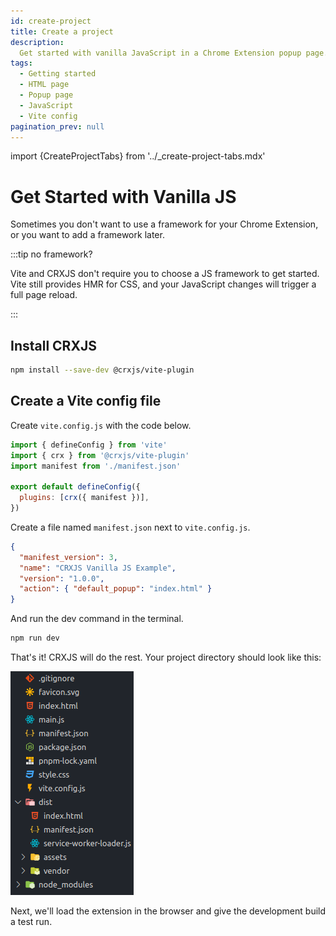 ```yaml
---
id: create-project
title: Create a project
description:
  Get started with vanilla JavaScript in a Chrome Extension popup page.
tags:
  - Getting started
  - HTML page
  - Popup page
  - JavaScript
  - Vite config
pagination_prev: null
---
```


import {CreateProjectTabs} from '../\_create-project-tabs.mdx'

# Get Started with Vanilla JS

Sometimes you don't want to use a framework for your Chrome Extension, or you
want to add a framework later.

:::tip no framework?

Vite and CRXJS don't require you to choose a JS framework to get started. Vite
still provides HMR for CSS, and your JavaScript changes will trigger a full page
reload.

:::

<CreateProjectTabs projectType="vanilla JS"/>

## Install CRXJS

```sh
npm install --save-dev @crxjs/vite-plugin
```

## Create a Vite config file

Create `vite.config.js` with the code below.

```js title=vite.config.js
import { defineConfig } from 'vite'
import { crx } from '@crxjs/vite-plugin'
import manifest from './manifest.json'

export default defineConfig({
  plugins: [crx({ manifest })],
})
```

Create a file named `manifest.json` next to `vite.config.js`.

```json title=manifest.json
{
  "manifest_version": 3,
  "name": "CRXJS Vanilla JS Example",
  "version": "1.0.0",
  "action": { "default_popup": "index.html" }
}
```

And run the dev command in the terminal.

```sh
npm run dev
```

That's it! CRXJS will do the rest. Your project directory should look like this:

![Vite-CRXJS Vanilla JavaScript Project Files](./assets/crxjs-vanilla-files.png)

Next, we'll load the extension in the browser and give the development build a
test run.
